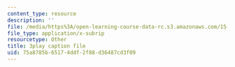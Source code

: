 ```yaml
---
content_type: resource
description: ''
file: /media/https%3A/open-learning-course-data-rc.s3.amazonaws.com/15-071-the-analytics-edge-spring-2017/75a8785b65174ddf2f88d36487cd3f09_isTQo2B_1Ng.srt
file_type: application/x-subrip
resourcetype: Other
title: 3play caption file
uid: 75a8785b-6517-4ddf-2f88-d36487cd3f09
---
```


